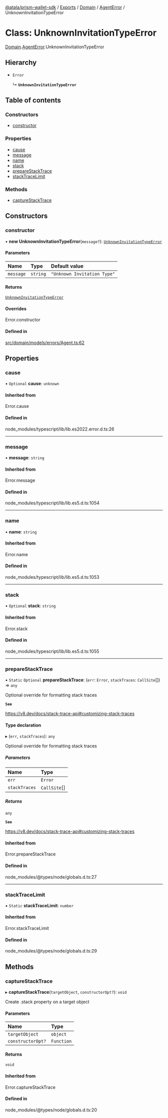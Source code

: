 [@atala/prism-wallet-sdk](../README.md) / [Exports](../modules.md) / [Domain](../modules/Domain.md) / [AgentError](../modules/Domain.AgentError.md) / UnknownInvitationTypeError

# Class: UnknownInvitationTypeError

[Domain](../modules/Domain.md).[AgentError](../modules/Domain.AgentError.md).UnknownInvitationTypeError

## Hierarchy

- `Error`

  ↳ **`UnknownInvitationTypeError`**

## Table of contents

### Constructors

- [constructor](Domain.AgentError.UnknownInvitationTypeError.md#constructor)

### Properties

- [cause](Domain.AgentError.UnknownInvitationTypeError.md#cause)
- [message](Domain.AgentError.UnknownInvitationTypeError.md#message)
- [name](Domain.AgentError.UnknownInvitationTypeError.md#name)
- [stack](Domain.AgentError.UnknownInvitationTypeError.md#stack)
- [prepareStackTrace](Domain.AgentError.UnknownInvitationTypeError.md#preparestacktrace)
- [stackTraceLimit](Domain.AgentError.UnknownInvitationTypeError.md#stacktracelimit)

### Methods

- [captureStackTrace](Domain.AgentError.UnknownInvitationTypeError.md#capturestacktrace)

## Constructors

### constructor

• **new UnknownInvitationTypeError**(`message?`): [`UnknownInvitationTypeError`](Domain.AgentError.UnknownInvitationTypeError.md)

#### Parameters

| Name | Type | Default value |
| :------ | :------ | :------ |
| `message` | `string` | `"Unknown Invitation Type"` |

#### Returns

[`UnknownInvitationTypeError`](Domain.AgentError.UnknownInvitationTypeError.md)

#### Overrides

Error.constructor

#### Defined in

[src/domain/models/errors/Agent.ts:62](https://github.com/input-output-hk/atala-prism-wallet-sdk-ts/blob/a3fc2aa/src/domain/models/errors/Agent.ts#L62)

## Properties

### cause

• `Optional` **cause**: `unknown`

#### Inherited from

Error.cause

#### Defined in

node_modules/typescript/lib/lib.es2022.error.d.ts:26

___

### message

• **message**: `string`

#### Inherited from

Error.message

#### Defined in

node_modules/typescript/lib/lib.es5.d.ts:1054

___

### name

• **name**: `string`

#### Inherited from

Error.name

#### Defined in

node_modules/typescript/lib/lib.es5.d.ts:1053

___

### stack

• `Optional` **stack**: `string`

#### Inherited from

Error.stack

#### Defined in

node_modules/typescript/lib/lib.es5.d.ts:1055

___

### prepareStackTrace

▪ `Static` `Optional` **prepareStackTrace**: (`err`: `Error`, `stackTraces`: `CallSite`[]) => `any`

Optional override for formatting stack traces

**`See`**

https://v8.dev/docs/stack-trace-api#customizing-stack-traces

#### Type declaration

▸ (`err`, `stackTraces`): `any`

Optional override for formatting stack traces

##### Parameters

| Name | Type |
| :------ | :------ |
| `err` | `Error` |
| `stackTraces` | `CallSite`[] |

##### Returns

`any`

**`See`**

https://v8.dev/docs/stack-trace-api#customizing-stack-traces

#### Inherited from

Error.prepareStackTrace

#### Defined in

node_modules/@types/node/globals.d.ts:27

___

### stackTraceLimit

▪ `Static` **stackTraceLimit**: `number`

#### Inherited from

Error.stackTraceLimit

#### Defined in

node_modules/@types/node/globals.d.ts:29

## Methods

### captureStackTrace

▸ **captureStackTrace**(`targetObject`, `constructorOpt?`): `void`

Create .stack property on a target object

#### Parameters

| Name | Type |
| :------ | :------ |
| `targetObject` | `object` |
| `constructorOpt?` | `Function` |

#### Returns

`void`

#### Inherited from

Error.captureStackTrace

#### Defined in

node_modules/@types/node/globals.d.ts:20
